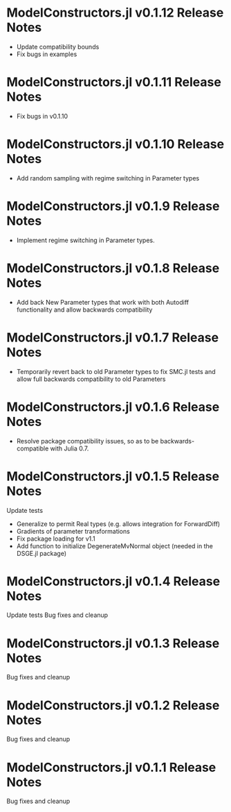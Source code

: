 # ModelConstructors.jl v0.1.12 Release Notes
- Update compatibility bounds
- Fix bugs in examples

# ModelConstructors.jl v0.1.11 Release Notes
- Fix bugs in v0.1.10

# ModelConstructors.jl v0.1.10 Release Notes
- Add random sampling with regime switching in Parameter types

# ModelConstructors.jl v0.1.9 Release Notes
- Implement regime switching in Parameter types.

# ModelConstructors.jl v0.1.8 Release Notes
- Add back New Parameter types that work with both Autodiff functionality and allow backwards compatibility

# ModelConstructors.jl v0.1.7 Release Notes
- Temporarily revert back to old Parameter types to fix SMC.jl tests and allow full backwards compatibility to old Parameters

# ModelConstructors.jl v0.1.6 Release Notes
- Resolve package compatibility issues, so as to be backwards-compatible with Julia 0.7.

# ModelConstructors.jl v0.1.5 Release Notes
Update tests
- Generalize to permit Real types (e.g. allows integration for ForwardDiff)
- Gradients of parameter transformations
- Fix package loading for v1.1
- Add function to initialize DegenerateMvNormal object (needed in the DSGE.jl package)

# ModelConstructors.jl v0.1.4 Release Notes
Update tests
Bug fixes and cleanup

# ModelConstructors.jl v0.1.3 Release Notes
Bug fixes and cleanup

# ModelConstructors.jl v0.1.2 Release Notes
Bug fixes and cleanup

# ModelConstructors.jl v0.1.1 Release Notes
Bug fixes and cleanup
